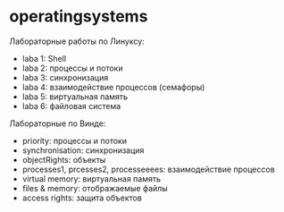 # operatingsystems
Лабораторные работы по Линуксу:
- laba 1: Shell
- laba 2: процессы и потоки 
- laba 3: синхронизация
- laba 4: взаимодействие процессов (семафоры)
- laba 5: виртуальная память
- laba 6: файловая система

Лабораторные по Винде:
- priority: процессы и потоки 
- synchronisation: синхронизация
- objectRights: объекты
- processes1, prcesses2, processeeees: взаимодействие процессов
- virtual memory: виртуальная память
- files & memory: отображаемые файлы
- access rights: защита объектов
